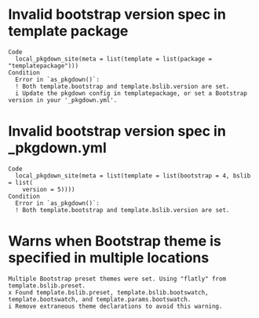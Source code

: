 # Invalid bootstrap version spec in template package

    Code
      local_pkgdown_site(meta = list(template = list(package = "templatepackage")))
    Condition
      Error in `as_pkgdown()`:
      ! Both template.bootstrap and template.bslib.version are set.
      i Update the pkgdown config in templatepackage, or set a Bootstrap version in your '_pkgdown.yml'.

# Invalid bootstrap version spec in _pkgdown.yml

    Code
      local_pkgdown_site(meta = list(template = list(bootstrap = 4, bslib = list(
        version = 5))))
    Condition
      Error in `as_pkgdown()`:
      ! Both template.bootstrap and template.bslib.version are set.

# Warns when Bootstrap theme is specified in multiple locations

    Multiple Bootstrap preset themes were set. Using "flatly" from template.bslib.preset.
    x Found template.bslib.preset, template.bslib.bootswatch, template.bootswatch, and template.params.bootswatch.
    i Remove extraneous theme declarations to avoid this warning.

